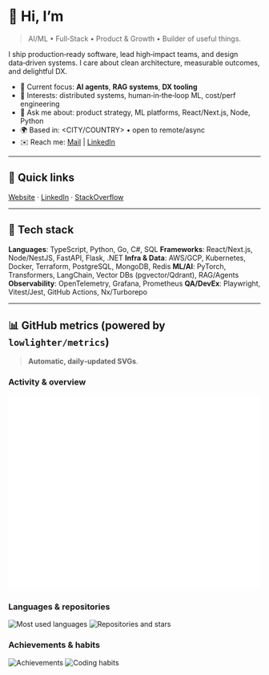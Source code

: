 # 👋 Hi, I’m <YOUR NAME>

> AI/ML • Full‑Stack • Product & Growth • Builder of useful things.

I ship production‑ready software, lead high‑impact teams, and design data‑driven systems. I care about clean architecture, measurable outcomes, and delightful DX.

* 🔭 Current focus: **AI agents**, **RAG systems**, **DX tooling**
* 🧠 Interests: distributed systems, human‑in‑the‑loop ML, cost/perf engineering
* 💬 Ask me about: product strategy, ML platforms, React/Next.js, Node, Python
* 🌍 Based in: <CITY/COUNTRY> • open to remote/async
* ✉️ Reach me: [Mail](mailto:alvaropaconeto@gmail.com) | [LinkedIn](https://www.linkedin.com/in/alvaropaco/)

---

## 🔗 Quick links

[Website](https://www.alvaropaco.com) · [LinkedIn](https://linkedin.com/in/alvaropaco) · [StackOverflow](https://stackoverflow.com/users/2816527/alvaropaco)

---

## 🧰 Tech stack

**Languages**: TypeScript, Python, Go, C#, SQL
**Frameworks**: React/Next.js, Node/NestJS, FastAPI, Flask, .NET
**Infra & Data**: AWS/GCP, Kubernetes, Docker, Terraform, PostgreSQL, MongoDB, Redis
**ML/AI**: PyTorch, Transformers, LangChain, Vector DBs (pgvector/Qdrant), RAG/Agents
**Observability**: OpenTelemetry, Grafana, Prometheus
**QA/DevEx**: Playwright, Vitest/Jest, GitHub Actions, Nx/Turborepo

---

## 📊 GitHub metrics (powered by `lowlighter/metrics`)

> **Automatic, daily‑updated SVGs**.

### Activity & overview

<picture>
  <source media="(prefers-color-scheme: dark)" srcset="https://raw.githubusercontent.com/alvaropaco/alvaropaco/main/metrics/metrics.base.svg" />
  <img alt="GitHub metrics overview" src="https://raw.githubusercontent.com/alvaropaco/alvaropaco/main/metrics/metrics.base.svg" />
</picture>

### Languages & repositories

<picture>
  <source media="(prefers-color-scheme: dark)" srcset="https://raw.githubusercontent.com/alvaropaco/alvaropaco/main/metrics/metrics.languages.svg" />
  <img alt="Most used languages" src="https://raw.githubusercontent.com/alvaropaco/alvaropaco/main/metrics/metrics.languages.svg" />
</picture>

<picture>
  <source media="(prefers-color-scheme: dark)" srcset="https://raw.githubusercontent.com/alvaropaco/alvaropaco/main/metrics/metrics.repositories.svg" />
  <img alt="Repositories and stars" src="https://raw.githubusercontent.com/alvaropaco/alvaropaco/main/metrics/metrics.repositories.svg" />
</picture>

### Achievements & habits

<picture>
  <source media="(prefers-color-scheme: dark)" srcset="https://raw.githubusercontent.com/alvaropaco/alvaropaco/main/metrics/metrics.achievements.svg" />
  <img alt="Achievements" src="https://raw.githubusercontent.com/alvaropaco/alvaropaco/main/metrics/metrics.achievements.svg" />
</picture>

<picture>
  <source media="(prefers-color-scheme: dark)" srcset="https://raw.githubusercontent.com/alvaropaco/alvaropaco/main/metrics/metrics.habits.svg" />
  <img alt="Coding habits" src="https://raw.githubusercontent.com/alvaropaco/alvaropaco/main/metrics/metrics.habits.svg" />
</picture>

